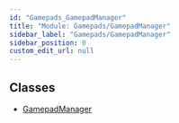 ```yaml
---
id: "Gamepads_GamepadManager"
title: "Module: Gamepads/GamepadManager"
sidebar_label: "Gamepads/GamepadManager"
sidebar_position: 0
custom_edit_url: null
---
```


## Classes

- [GamepadManager](../classes/Gamepads_GamepadManager.GamepadManager.md)
